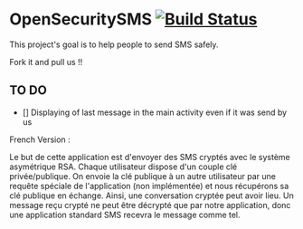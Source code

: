 # OpenSecuritySMS [![Build Status](https://travis-ci.org/OpenSecurityOrganization/OpenSecuritySMS.svg?branch=master)](https://travis-ci.org/OpenSecurityOrganization/OpenSecuritySMS)
This project's goal is to help people to send SMS safely.

Fork it and pull us !!

TO DO
-----

- [] Displaying of last message in the main activity even if it was send by us

French Version : 

Le but de cette application est d'envoyer des SMS cryptés avec le système asymétrique RSA. 
Chaque utilisateur dispose d'un couple clé privée/publique. 
On envoie la clé publique à un autre utilisateur par une requête spéciale de l'application (non implémentée)
et nous récupérons sa clé publique en échange. Ainsi, une conversation cryptée peut avoir lieu. Un message reçu crypté
ne peut être décrypté que par notre application, donc une application standard SMS recevra le message comme tel.

